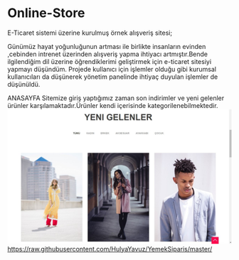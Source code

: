 # Online-Store

E-Ticaret sistemi üzerine kurulmuş örnek alışveriş sitesi;

Günümüz hayat yoğunluğunun artması ile birlikte insanların  evinden ,cebinden intrenet üzerinden alışveriş yapma ihtiyacı artmıştır.Bende ilgilendiğim dil üzerine öğrendiklerimi geliştirmek için e-ticaret sitesiyi yapmayı düşündüm.
Projede kullanıcı için işlemler olduğu gibi kurumsal kullanıcıları da düşünerek yönetim panelinde ihtiyaç duyulan işlemler de düşünüldü.

ANASAYFA
Sitemize giriş yaptığımız zaman son indirimler ve yeni gelenler ürünler karşılamaktadır.Ürünler kendi içerisinde kategorilenebilmektedir.
![Online](https://github.com/HulyaYavuz/Online-Store/blob/master/OnlineStore/resimler/p1.jpg?raw=true)
https://raw.githubusercontent.com/HulyaYavuz/YemekSiparis/master/
